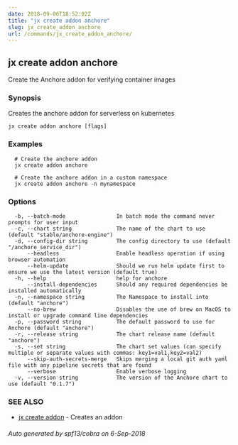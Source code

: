```yaml
---
date: 2018-09-06T18:52:02Z
title: "jx create addon anchore"
slug: jx_create_addon_anchore
url: /commands/jx_create_addon_anchore/
---
```

## jx create addon anchore

Create the Anchore addon for verifying container images

### Synopsis

Creates the anchore addon for serverless on kubernetes

```
jx create addon anchore [flags]
```

### Examples

```
  # Create the anchore addon
  jx create addon anchore
  
  # Create the anchore addon in a custom namespace
  jx create addon anchore -n mynamespace
```

### Options

```
  -b, --batch-mode                In batch mode the command never prompts for user input
  -c, --chart string              The name of the chart to use (default "stable/anchore-engine")
  -d, --config-dir string         The config directory to use (default "/anchore_service_dir")
      --headless                  Enable headless operation if using browser automation
      --helm-update               Should we run helm update first to ensure we use the latest version (default true)
  -h, --help                      help for anchore
      --install-dependencies      Should any required dependencies be installed automatically
  -n, --namespace string          The Namespace to install into (default "anchore")
      --no-brew                   Disables the use of brew on MacOS to install or upgrade command line dependencies
  -p, --password string           The default password to use for Anchore (default "anchore")
  -r, --release string            The chart release name (default "anchore")
  -s, --set string                The chart set values (can specify multiple or separate values with commas: key1=val1,key2=val2)
      --skip-auth-secrets-merge   Skips merging a local git auth yaml file with any pipeline secrets that are found
      --verbose                   Enable verbose logging
  -v, --version string            The version of the Anchore chart to use (default "0.1.7")
```

### SEE ALSO

* [jx create addon](/commands/jx_create_addon/)	 - Creates an addon

###### Auto generated by spf13/cobra on 6-Sep-2018
